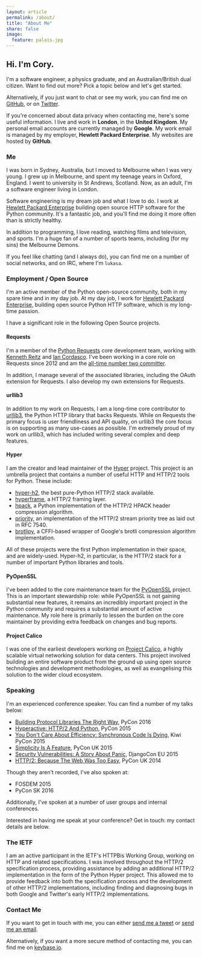 ```yaml
---
layout: article
permalink: /about/
title: "About Me"
share: false
image:
  feature: palais.jpg
---
```


## Hi. I'm Cory.

I'm a software engineer, a physics graduate, and an Australian/British dual citizen. Want to find out more? Pick a topic below and let's get started.

Alternatively, if you just want to chat or see my work, you can find me on [GitHub](https://github.com/Lukasa), or on [Twitter](https://twitter.com/Lukasaoz).

If you're concerned about data privacy when contacting me, here's some useful information. I live and work in **London**, in the **United Kingdom**. My personal email accounts are currently managed by **Google**. My work email is managed by my employer, **Hewlett Packard Enterprise**. My websites are hosted by **GitHub**.

### Me

I was born in Sydney, Australia, but I moved to Melbourne when I was very young. I grew up in Melbourne, and spent my teenage years in Oxford, England. I went to university in St Andrews, Scotland. Now, as an adult, I'm a software engineer living in London.

Software engineering is my dream job and what I love to do. I work at [Hewlett Packard Enterprise](https://www.hpe.com/uk/en/home.html) building open source HTTP software for the Python community. It's a fantastic job, and you'll find me doing it more often than is strictly healthy.

In addition to programming, I love reading, watching films and television, and sports. I'm a huge fan of a number of sports teams, including (for my sins) the Melbourne Demons.

If you feel like chatting (and I always do), you can find me on a number of social networks, and on IRC, where I'm `lukasa`.

### Employment / Open Source

I'm an active member of the Python open-source community, both in my spare time and in my day job. At my day job, I work for [Hewlett Packard Enterprise](https://www.hpe.com/uk/en/home.html), building open source Python HTTP software, which is my long-time passion.

I have a significant role in the following Open Source projects.

#### Requests

I'm a member of the [Python Requests](http://python-requests.org/) core development team, working with [Kenneth Reitz](http://kennethreitz.org/) and [Ian Cordasco](http://www.coglib.com/~icordasc/index.html#resume). I've been working in a core role on Requests since 2012 and am the [all-time number two committer](https://github.com/kennethreitz/requests/graphs/contributors).

In addition, I manage several of the associated libraries, including the OAuth extension for Requests. I also develop my own extensions for Requests.

#### urllib3

In addition to my work on Requests, I am a long-time core contributor to [urllib3](https://github.com/shazow/urllib3), the Python HTTP library that backs Requests. While on Requests the primary focus is user friendliness and API quality, on urllib3 the core focus is on supporting as many use-cases as possible. I'm extremely proud of my work on urllib3, which has included writing several complex and deep features.

#### Hyper

I am the creator and lead maintainer of the [Hyper](http://python-hyper.org) project. This project is an umbrella project that contains a number of useful HTTP and HTTP/2 tools for Python. These include:

- [hyper-h2](http://python-hyper.org/h2), the best pure-Python HTTP/2 stack available.
- [hyperframe](http://python-hyper.org/hyperframe), a HTTP/2 framing layer.
- [hpack](http://python-hyper.org/hpack), a Python implementation of the HTTP/2 HPACK header compression algorithm.
- [priority](http://python-hyper.org/priority), an implementation of the HTTP/2 stream priority tree as laid out in RFC 7540.
- [brotlipy](http://python-hyper.org/brotlipy), a CFFI-based wrapper of Google's brotli compression algorithm implementation.

All of these projects were the first Python implementation in their space, and are widely-used. Hyper-h2, in particular, is the HTTP/2 stack for a number of important Python libraries and tools.

#### PyOpenSSL

I've been added to the core maintenance team for the [PyOpenSSL](https://pyopenssl.readthedocs.org/en/stable/) project. This is an important stewardship role: while PyOpenSSL is not gaining substantial new features, it remains an incredibly important project in the Python community and requires a substantial amount of active maintenance. My role here is primarily to lessen the burden on the core maintainer by providing extra feedback on changes and bug reports.

#### Project Calico

I was one of the earliest developers working on [Project Calico](https://www.projectcalico.org/), a highly scalable virtual networking solution for data centers. This project involved building an entire software product from the ground up using open source technologies and development methodologies, as well as evangelising this solution to the wider cloud ecosystem.

### Speaking

I'm an experienced conference speaker. You can find a number of my talks below:

- [Building Protocol Libraries The Right Way](https://www.youtube.com/watch?v=7cC3_jGwl_U), PyCon 2016
- [Hyperactive: HTTP/2 And Python](https://youtu.be/ACXVyvm5eTc), PyCon 2015
- [You Don't Care About Efficiency: Synchronous Code Is Dying](https://youtu.be/7b4z7y6Lohw), Kiwi PyCon 2015
- [Simplicity Is A Feature](https://youtu.be/KV9BYAdNcsw), PyCon UK 2015
- [Security Vulnerabilities: A Story About Panic](https://vimeo.com/135740372), DjangoCon EU 2015
- [HTTP/2: Because The Web Was Too Easy](https://youtu.be/IpwOiucVlIo), PyCon UK 2014

Though they aren't recorded, I've also spoken at:

- FOSDEM 2015
- PyCon SK 2016

Additionally, I've spoken at a number of user groups and internal conferences.

Interested in having me speak at your conference? Get in touch: my contact details are below.

### The IETF

I am an active participant in the IETF's HTTPBis Working Group, working on HTTP and related specifications. I was involved throughout the HTTP/2 specification process, providing assistance by adding an additional HTTP/2 implementation in the form of the Python Hyper project. This allowed me to provide feedback into both the specification process and the development of other HTTP/2 implementations, including finding and diagnosing bugs in both Google and Twitter's early HTTP/2 implementations.

### Contact Me

If you want to get in touch with me, you can either [send me a tweet](https://twitter.com/Lukasaoz) or [send me an email](cory@lukasa.co.uk).

Alternatively, if you want a more secure method of contacting me, you can find me on [keybase.io](https://keybase.io/lukasa).
